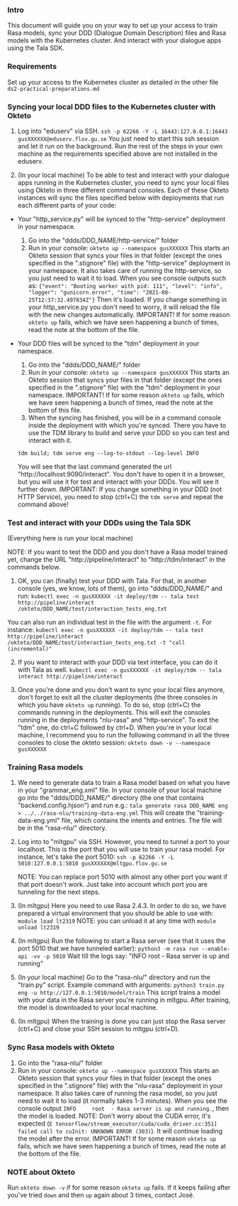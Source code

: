 ### Intro

This document will guide you on your way to set up your access to train Rasa models, sync your DDD (Dialogue Domain Description) files and Rasa models with the Kubernetes cluster. And interact with your dialogue apps using the Tala SDK.


### Requirements

Set up your access to the Kubernetes cluster as detailed in the other file `ds2-practical-preparations.md`


### Syncing your local DDD files to the Kubernetes cluster with Okteto

1. Log into "eduserv" via SSH.
`ssh -p 62266 -Y -L 16443:127.0.0.1:16443 gusXXXXXX@eduserv.flov.gu.se`
You just need to start this ssh session and let it run on the background. Run the rest of the steps in your own machine as the requirements specified above are not installed in the eduserv.

2. (In your local machine) To be able to test and interact with your dialogue apps running in the Kubernetes cluster, you need to sync your local files using Okteto in three different command consoles. Each of these Okteto instances will sync the files specified below with deployments that run each different parts of your code:

  - Your "http_service.py" will be synced to the "http-service" deployment in your namespace.
    1. Go into the "ddds/DDD_NAME/http-service/" folder
    2. Run in your console:
    `okteto up --namespace gusXXXXXX`
    This starts an Okteto session that syncs your files in that folder (except the ones specified in the ".stignore" file) with the "http-service" deployment in your namespace. It also takes care of running the http-service, so you just need to wait it to load.
    When you see console outputs such as:
      `{"event": "Booting worker with pid: 111", "level": "info", "logger": "gunicorn.error", "time": "2021-08-25T12:37:32.497834Z"}`
    Then it's loaded.
    If you change something in your http_service.py you don't need to worry, it will reload the file with the new changes automatically.
      IMPORTANT! If for some reason `okteto up` fails, which we have seen happening a bunch of times, read the note at the bottom of the file.

  - Your DDD files will be synced to the "tdm" deployment in your namespace.
    1. Go into the "ddds/DDD_NAME/" folder
    2. Run in your console:
    `okteto up --namespace gusXXXXXX`
    This starts an Okteto session that syncs your files in that folder (except the ones specified in the ".stignore" file) with the "tdm" deployment in your namespace.
      IMPORTANT! If for some reason `okteto up` fails, which we have seen happening a bunch of times, read the note at the bottom of this file.
    3. When the syncing has finished, you will be in a command console inside the deployment with which you're synced. There you have to use the TDM library to build and serve your DDD so you can test and interact with it.
    ```
    tdm build; tdm serve eng --log-to-stdout --log-level INFO
    ```
    You will see that the last command generated the url "http://localhost:9090/interact". You don't have to open it in a browser, but you will use it for test and interact with your DDDs. You will see it further down.
      IMPORTANT: If you change something in your DDD (not HTTP Service), you need to stop (ctrl+C) the `tdm serve` and repeat the command above!


### Test and interact with your DDDs using the Tala SDK

(Everything here is run your local machine)

NOTE: If you want to test the DDD and you don't have a Rasa model trained yet, change the URL "http://pipeline/interact" to "http://tdm/interact" in the commands below.

1. OK, you can (finally) test your DDD with Tala. For that, in another console (yes, we know, lots of them), go into "ddds/DDD_NAME/" and run:
`kubectl exec -n gusXXXXXX -it deploy/tdm -- tala test http://pipeline/interact /okteto/DDD_NAME/test/interaction_tests_eng.txt`

  You can also run an individual test in the file with the argument `-t`. For instance:
  `kubectl exec -n gusXXXXXX -it deploy/tdm -- tala test http://pipeline/interact /okteto/DDD_NAME/test/interaction_tests_eng.txt -t "call (incremental)"`

2. If you want to interact with your DDD via text interface, you can do it with Tala as well.
`kubectl exec -n gusXXXXXX -it deploy/tdm -- tala interact http://pipeline/interact`

3. Once you're done and you don't want to sync your local files anymore, don't forget to exit all the cluster deployments (the three consoles in which you have `okteto up` running). To do so, stop (ctrl+C) the commands running in the deployments. This will exit the consoles running in the deployments "nlu-rasa" and "http-service". To exit the "tdm" one, do ctrl+C followed by ctrl+D.
When you're in your local machine, I recommend you to run the following command in all the three consoles to close the okteto session:
  `okteto down -v --namespace gusXXXXXX`


### Training Rasa models

1. We need to generate data to train a Rasa model based on what you have in your "grammar_eng.xml" file.
In your console of your local machine go into the "ddds/DDD_NAME/" directory (the one that contains "backend.config.hjson") and run e.g.:
`tala generate rasa DDD_NAME eng > ../../rasa-nlu/training-data-eng.yml`
This will create the "training-data-eng.yml" file, which contains the intents and entries. The file will be in the "rasa-nlu/" directory.

2. Log into to "mltgpu" via SSH. However, you need to tunnel a port to your localhost. This is the port that you will use to train your rasa model. For instance, let's take the port 5010:
`ssh -p 62266 -Y -L 5010:127.0.0.1:5010 gusXXXXXX@mltgpu.flov.gu.se`

    NOTE: You can replace port 5010 with almost any other port you want if that port doesn't work. Just take into account which port you are tunneling for the next steps.

3. (In mltgpu) Here you need to use Rasa 2.4.3. In order to do so, we have prepared a virtual environment that you should be able to use with: 
`module load lt2319`
    NOTE: you can unload it at any time with `module unload lt2319`

4. (In mltgpu) Run the following to start a Rasa server (see that it uses the port 5010 that we have tunneled earlier):
`python3 -m rasa run --enable-api -vv -p 5010`
    Wait till the logs say: "INFO     root  - Rasa server is up and running"

5. (In your local machine) Go to the "rasa-nlu/" directory and run the "train.py" script. Example command with arguments:
`python3 train.py eng -u http://127.0.0.1:5010/model/train`
    This script trains a model with your data in the Rasa server you're running in mltgpu. After training, the model is downloaded to your local machine.

6. (In mltgpu) When the training is done you can just stop the Rasa server (ctrl+C) and close your SSH session to mltgpu (ctrl+D).


### Sync Rasa models with Okteto

1. Go into the "rasa-nlu/" folder
2. Run in your console:
`okteto up --namespace gusXXXXXX`
  This starts an Okteto session that syncs your files in that folder (except the ones specified in the ".stignore" file) with the "nlu-rasa" deployment in your namespace. It also takes care of running the rasa model, so you just need to wait it to load (it normally takes 1-3 minutes).
  When you see the console output `INFO     root  - Rasa server is up and running.`, then the model is loaded.
    NOTE: Don't worry about the CUDA error, it's expected (`E tensorflow/stream_executor/cuda/cuda_driver.cc:351] failed call to cuInit: UNKNOWN ERROR (303)`). It will continue loading the model after the error.
    IMPORTANT! If for some reason `okteto up` fails, which we have seen happening a bunch of times, read the note at the bottom of the file.


### NOTE about Okteto
Run `okteto down -v` if for some reason `okteto up` fails. If it keeps failing after you've tried `down` and then `up` again about 3 times, contact José.